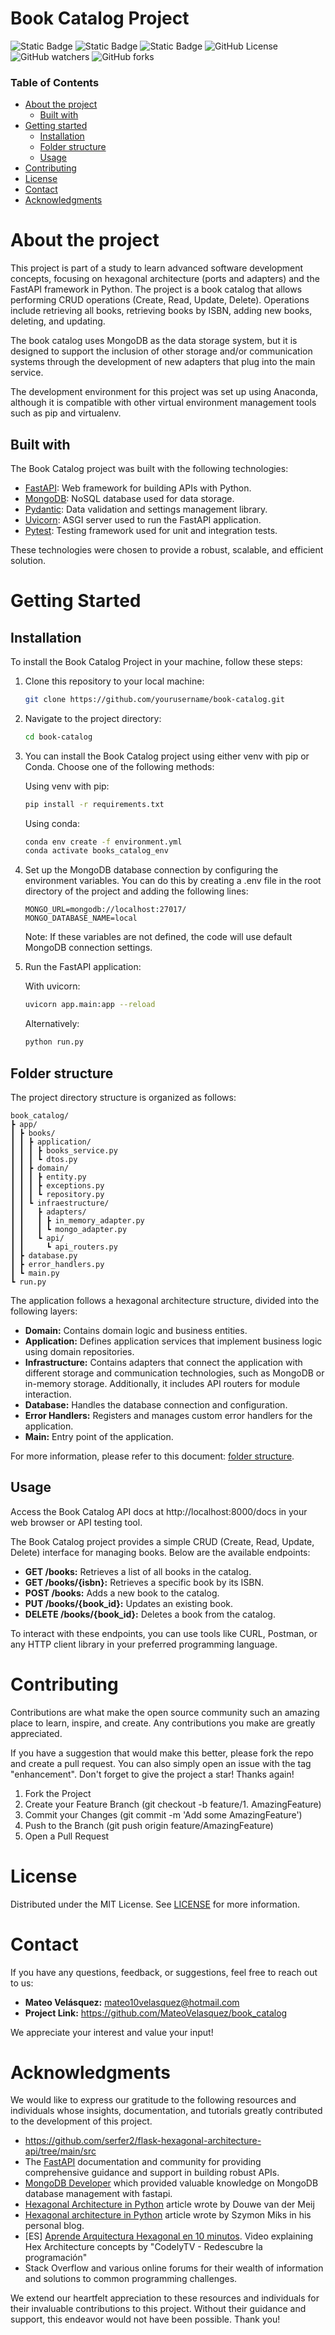 # Book Catalog Project

![Static Badge](https://img.shields.io/badge/fastapi-v0.110.0-%23009688?logo=FastAPI)
![Static Badge](https://img.shields.io/badge/PyMongo-v4.6-%2347A248?logo=MongoDB)
![Static Badge](https://img.shields.io/badge/pytest-v8.1-%230A9EDC?logo=pytest)
![GitHub License](https://img.shields.io/github/license/MateoVelasquez/book_catalog)
![GitHub watchers](https://img.shields.io/github/watchers/MateoVelasquez/book_catalog)
![GitHub forks](https://img.shields.io/github/forks/MateoVelasquez/book_catalog)

### Table of Contents

- [About the project](#about-the-project)
    - [Built with](#built-with)
- [Getting started](#getting-started)
    - [Installation](#installation)
    - [Folder structure](#folder-structure)
    - [Usage](#usage)
- [Contributing](#contributing)
- [License](#license)
- [Contact](#contact)
- [Acknowledgments](#acknowledgments)

# About the project

This project is part of a study to learn advanced software development concepts, focusing on hexagonal architecture (ports and adapters) and the FastAPI framework in Python. The project is a book catalog that allows performing CRUD operations (Create, Read, Update, Delete). Operations include retrieving all books, retrieving books by ISBN, adding new books, deleting, and updating.

The book catalog uses MongoDB as the data storage system, but it is designed to support the inclusion of other storage and/or communication systems through the development of new adapters that plug into the main service.

The development environment for this project was set up using Anaconda, although it is compatible with other virtual environment management tools such as pip and virtualenv.

## Built with

The Book Catalog project was built with the following technologies:

- [FastAPI](https://fastapi.tiangolo.com/): Web framework for building APIs with Python.
- [MongoDB](https://www.mongodb.com/): NoSQL database used for data storage.
- [Pydantic](https://docs.pydantic.dev/latest/): Data validation and settings management library.
- [Uvicorn](https://www.uvicorn.org/): ASGI server used to run the FastAPI application.
- [Pytest](https://docs.pytest.org/en/8.0.x/): Testing framework used for unit and integration tests.

These technologies were chosen to provide a robust, scalable, and efficient solution.


# Getting Started

## Installation

To install the Book Catalog Project in your machine, follow these steps:

1. Clone this repository to your local machine:
    ```bash
    git clone https://github.com/yourusername/book-catalog.git
    ```
2. Navigate to the project directory:
    ```bash
    cd book-catalog
    ```
3. You can install the Book Catalog project using either venv with pip or Conda. Choose one of the following methods:

    Using venv with pip:
    ```bash
    pip install -r requirements.txt
    ```

    Using conda:
    ```bash
    conda env create -f environment.yml
    conda activate books_catalog_env
    ```

4. Set up the MongoDB database connection by configuring the environment variables. You can do this by creating a .env file in the root directory of the project and adding the following lines: 

    ```plaintext
    MONGO_URL=mongodb://localhost:27017/
    MONGO_DATABASE_NAME=local
    ```
    Note: If these variables are not defined, the code will use default MongoDB connection settings.


5. Run the FastAPI application:

    With uvicorn:
    ```bash
    uvicorn app.main:app --reload
    ```
    Alternatively:
    ```bash
    python run.py
    ```



## Folder structure
The project directory structure is organized as follows:
```
book_catalog/
┣ app/                      
┃ ┣ books/
┃ ┃ ┣ application/
┃ ┃ ┃ ┣ books_service.py
┃ ┃ ┃ ┗ dtos.py
┃ ┃ ┣ domain/
┃ ┃ ┃ ┣ entity.py
┃ ┃ ┃ ┣ exceptions.py
┃ ┃ ┃ ┗ repository.py
┃ ┃ ┗ infraestructure/
┃ ┃   ┣ adapters/
┃ ┃   ┃ ┣ in_memory_adapter.py
┃ ┃   ┃ ┗ mongo_adapter.py
┃ ┃   ┗ api/
┃ ┃     ┗ api_routers.py
┃ ┣ database.py
┃ ┣ error_handlers.py
┃ ┗ main.py
┗ run.py
```
The application follows a hexagonal architecture structure, divided into the following layers:

- **Domain:** Contains domain logic and business entities.
- **Application:** Defines application services that implement business logic using domain repositories.
- **Infrastructure:** Contains adapters that connect the application with different storage and communication technologies, such as MongoDB or in-memory storage. Additionally, it includes API routers for module interaction.
- **Database:** Handles the database connection and configuration.
- **Error Handlers:** Registers and manages custom error handlers for the application.
- **Main:** Entry point of the application.

For more information, please refer to this document: [folder structure](https://github.com/MateoVelasquez/book_catalog/docs/folder_structure.md).

## Usage
Access the Book Catalog API docs at http://localhost:8000/docs in your web browser or API testing tool.

The Book Catalog project provides a simple CRUD (Create, Read, Update, Delete) interface for managing books. Below are the available endpoints:

- **GET /books:** Retrieves a list of all books in the catalog.
- **GET /books/{isbn}:** Retrieves a specific book by its ISBN.
- **POST /books:** Adds a new book to the catalog.
- **PUT /books/{book_id}:** Updates an existing book.
- **DELETE /books/{book_id}:** Deletes a book from the catalog.

To interact with these endpoints, you can use tools like CURL, Postman, or any HTTP client library in your preferred programming language.

# Contributing
Contributions are what make the open source community such an amazing place to learn, inspire, and create. Any contributions you make are greatly appreciated.

If you have a suggestion that would make this better, please fork the repo and create a pull request. You can also simply open an issue with the tag "enhancement". Don't forget to give the project a star! Thanks again!

1. Fork the Project
2. Create your Feature Branch (git checkout -b feature/1. AmazingFeature)
3. Commit your Changes (git commit -m 'Add some AmazingFeature')
4. Push to the Branch (git push origin feature/AmazingFeature)
5. Open a Pull Request

# License

Distributed under the MIT License. See [LICENSE](LICENSE) for more information.

# Contact

If you have any questions, feedback, or suggestions, feel free to reach out to us:

- **Mateo Velásquez:** mateo10velasquez@hotmail.com
- **Project Link:** https://github.com/MateoVelasquez/book_catalog

We appreciate your interest and value your input!

# Acknowledgments
We would like to express our gratitude to the following resources and individuals whose insights, documentation, and tutorials greatly contributed to the development of this project.

- https://github.com/serfer2/flask-hexagonal-architecture-api/tree/main/src
- The [FastAPI](https://fastapi.tiangolo.com/) documentation and community for providing comprehensive guidance and support in building robust APIs.
- [MongoDB Developer](https://www.mongodb.com/developer/languages/python/python-quickstart-fastapi/) which provided valuable knowledge on MongoDB database management with fastapi.
- [Hexagonal Architecture in Python](https://douwevandermeij.medium.com/hexagonal-architecture-in-python-7468c2606b63) article wrote by Douwe van der Meij
- [Hexagonal architecture in Python](https://blog.szymonmiks.pl/p/hexagonal-architecture-in-python/) article wrote by Szymon Miks in his personal blog.
- [ES] [Aprende Arquitectura Hexagonal en 10 minutos](https://www.youtube.com/watch?v=eNFAJbWCSww&ab_channel=CodelyTV-Redescubrelaprogramaci%C3%B3n). Video explaining Hex Architecture concepts by "CodelyTV - Redescubre la programación"
- Stack Overflow and various online forums for their wealth of information and solutions to common programming challenges.


We extend our heartfelt appreciation to these resources and individuals for their invaluable contributions to this project. Without their guidance and support, this endeavor would not have been possible. Thank you!